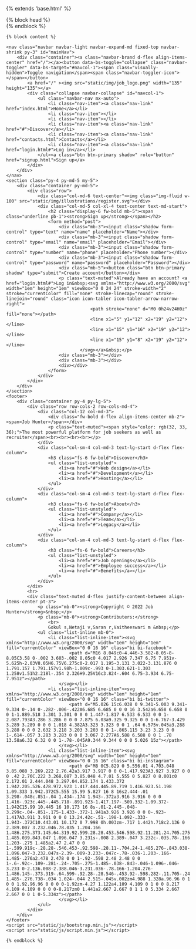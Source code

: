 
{% extends 'base.html' %}

{%  block head %}   
    <title>sign up - Job Hunter</title>
    <link rel="stylesheet" href="static/css/bootstrap.min.css">
    <link rel="stylesheet" href="https://fonts.googleapis.com/css?family=Raleway:300italic,400italic,600italic,700italic,800italic,400,300,600,700,800&amp;display=swap">
    {% endblock %} 


    {% block content %}

    <nav class="navbar navbar-light navbar-expand-md fixed-top navbar-shrink py-3" id="mainNav">
        <div class="container"><a class="navbar-brand d-flex align-items-center" href="/"></a><button data-bs-toggle="collapse" class="navbar-toggler" data-bs-target="#navcol-1"><span class="visually-hidden">Toggle navigation</span><span class="navbar-toggler-icon"></span></button>
            <a href="/" ><img src="static/img/job_logo.png" width="135" height="135"></a>
            <div class="collapse navbar-collapse" id="navcol-1">
                <ul class="navbar-nav mx-auto">
                    <li class="nav-item"><a class="nav-link" href="index.html">Home</a></li>
                    <li class="nav-item"></li>
                    <li class="nav-item"></li>
                    <li class="nav-item"><a class="nav-link" href="#">Discover</a></li>
                    <li class="nav-item"><a class="nav-link" href="contacts.html">Contacts</a></li>
                    <li class="nav-item"><a class="nav-link" href="login.html#">Log in</a></li>
                </ul><a class="btn btn-primary shadow" role="button" href="signup.html">Sign up</a>
            </div>
        </div>
    </nav>
    <section class="py-4 py-md-5 my-5">
        <div class="container py-md-5">
            <div class="row">
                <div class="col-md-6 text-center"><img class="img-fluid w-100" src="static/img/illustrations/register.svg"></div>
                <div class="col-md-5 col-xl-4 text-center text-md-start">
                    <h2 class="display-6 fw-bold mb-5"><span class="underline pb-1"><strong>Sign up</strong></span></h2>
                    <form method="post">
                        <div class="mb-3"><input class="shadow form-control" type="text" name="name" placeholder="Name"></div>
                        <div class="mb-3"><input class="shadow form-control" type="email" name="email" placeholder="Email"></div>
                        <div class="mb-3"><input class="shadow form-control" type="number" name="phone" placeholder="Phone number"></div>
                        <div class="mb-3"><input class="shadow form-control" type="password" name="password" placeholder="Password"></div>
                        <div class="mb-5"><button class="btn btn-primary shadow" type="submit">Create account</button></div>
                        <p class="text-muted">Already have an account? <a href="login.html#">Log in&nbsp;<svg xmlns="http://www.w3.org/2000/svg" width="1em" height="1em" viewBox="0 0 24 24" stroke-width="2" stroke="currentColor" fill="none" stroke-linecap="round" stroke-linejoin="round" class="icon icon-tabler icon-tabler-arrow-narrow-right">
                                    <path stroke="none" d="M0 0h24v24H0z" fill="none"></path>
                                    <line x1="5" y1="12" x2="19" y2="12"></line>
                                    <line x1="15" y1="16" x2="19" y2="12"></line>
                                    <line x1="15" y1="8" x2="19" y2="12"></line>
                                </svg></a>&nbsp;</p>
                        <div class="mb-3"></div>
                        <div class="mb-3"></div>
                        <div></div>
                    </form>
                </div>
            </div>
        </div>
    </section>
    <footer>
        <div class="container py-4 py-lg-5">
            <div class="row row-cols-2 row-cols-md-4">
                <div class="col-12 col-md-3">
                    <div class="fw-bold d-flex align-items-center mb-2"><span>Job Hunter</span></div>
                    <p class="text-muted"><span style="color: rgb(32, 33, 36);">The most powerful platform for job seekers as well as recruiter</span><br><br><br><br></p>
                </div>
                <div class="col-sm-4 col-md-3 text-lg-start d-flex flex-column">
                    <h3 class="fs-6 fw-bold">Discover</h3>
                    <ul class="list-unstyled">
                        <li><a href="#">Web design</a></li>
                        <li><a href="#">Development</a></li>
                        <li><a href="#">Hosting</a></li>
                    </ul>
                </div>
                <div class="col-sm-4 col-md-3 text-lg-start d-flex flex-column">
                    <h3 class="fs-6 fw-bold">About</h3>
                    <ul class="list-unstyled">
                        <li><a href="#">Company</a></li>
                        <li><a href="#">Team</a></li>
                        <li><a href="#">Legacy</a></li>
                    </ul>
                </div>
                <div class="col-sm-4 col-md-3 text-lg-start d-flex flex-column">
                    <h3 class="fs-6 fw-bold">Careers</h3>
                    <ul class="list-unstyled">
                        <li><a href="#">Job openings</a></li>
                        <li><a href="#">Employee success</a></li>
                        <li><a href="#">Benefits</a></li>
                    </ul>
                </div>
            </div>
            <hr>
            <div class="text-muted d-flex justify-content-between align-items-center pt-3">
                <p class="mb-0"><strong>Copyright © 2022 Job Hunter</strong>&nbsp;</p>
                <p class="mb-0"><strong>Contributers:</strong>
                    <br>
                    Gokul s,Netaji v,Saran r,Vaitheeswari m &nbsp;</p>
                <ul class="list-inline mb-0">
                    <li class="list-inline-item"><svg xmlns="http://www.w3.org/2000/svg" width="1em" height="1em" fill="currentColor" viewBox="0 0 16 16" class="bi bi-facebook">
                            <path d="M16 8.049c0-4.446-3.582-8.05-8-8.05C3.58 0-.002 3.603-.002 8.05c0 4.017 2.926 7.347 6.75 7.951v-5.625h-2.03V8.05H6.75V6.275c0-2.017 1.195-3.131 3.022-3.131.876 0 1.791.157 1.791.157v1.98h-1.009c-.993 0-1.303.621-1.303 1.258v1.51h2.218l-.354 2.326H9.25V16c3.824-.604 6.75-3.934 6.75-7.951z"></path>
                        </svg></li>
                    <li class="list-inline-item"><svg xmlns="http://www.w3.org/2000/svg" width="1em" height="1em" fill="currentColor" viewBox="0 0 16 16" class="bi bi-twitter">
                            <path d="M5.026 15c6.038 0 9.341-5.003 9.341-9.334 0-.14 0-.282-.006-.422A6.685 6.685 0 0 0 16 3.542a6.658 6.658 0 0 1-1.889.518 3.301 3.301 0 0 0 1.447-1.817 6.533 6.533 0 0 1-2.087.793A3.286 3.286 0 0 0 7.875 6.03a9.325 9.325 0 0 1-6.767-3.429 3.289 3.289 0 0 0 1.018 4.382A3.323 3.323 0 0 1 .64 6.575v.045a3.288 3.288 0 0 0 2.632 3.218 3.203 3.203 0 0 1-.865.115 3.23 3.23 0 0 1-.614-.057 3.283 3.283 0 0 0 3.067 2.277A6.588 6.588 0 0 1 .78 13.58a6.32 6.32 0 0 1-.78-.045A9.344 9.344 0 0 0 5.026 15z"></path>
                        </svg></li>
                    <li class="list-inline-item"><svg xmlns="http://www.w3.org/2000/svg" width="1em" height="1em" fill="currentColor" viewBox="0 0 16 16" class="bi bi-instagram">
                            <path d="M8 0C5.829 0 5.556.01 4.703.048 3.85.088 3.269.222 2.76.42a3.917 3.917 0 0 0-1.417.923A3.927 3.927 0 0 0 .42 2.76C.222 3.268.087 3.85.048 4.7.01 5.555 0 5.827 0 8.001c0 2.172.01 2.444.048 3.297.04.852.174 1.433.372 1.942.205.526.478.972.923 1.417.444.445.89.719 1.416.923.51.198 1.09.333 1.942.372C5.555 15.99 5.827 16 8 16s2.444-.01 3.298-.048c.851-.04 1.434-.174 1.943-.372a3.916 3.916 0 0 0 1.416-.923c.445-.445.718-.891.923-1.417.197-.509.332-1.09.372-1.942C15.99 10.445 16 10.173 16 8s-.01-2.445-.048-3.299c-.04-.851-.175-1.433-.372-1.941a3.926 3.926 0 0 0-.923-1.417A3.911 3.911 0 0 0 13.24.42c-.51-.198-1.092-.333-1.943-.372C10.443.01 10.172 0 7.998 0h.003zm-.717 1.442h.718c2.136 0 2.389.007 3.232.046.78.035 1.204.166 1.486.275.373.145.64.319.92.599.28.28.453.546.598.92.11.281.24.705.275 1.485.039.843.047 1.096.047 3.231s-.008 2.389-.047 3.232c-.035.78-.166 1.203-.275 1.485a2.47 2.47 0 0 1-.599.919c-.28.28-.546.453-.92.598-.28.11-.704.24-1.485.276-.843.038-1.096.047-3.232.047s-2.39-.009-3.233-.047c-.78-.036-1.203-.166-1.485-.276a2.478 2.478 0 0 1-.92-.598 2.48 2.48 0 0 1-.6-.92c-.109-.281-.24-.705-.275-1.485-.038-.843-.046-1.096-.046-3.233 0-2.136.008-2.388.046-3.231.036-.78.166-1.204.276-1.486.145-.373.319-.64.599-.92.28-.28.546-.453.92-.598.282-.11.705-.24 1.485-.276.738-.034 1.024-.044 2.515-.045v.002zm4.988 1.328a.96.96 0 1 0 0 1.92.96.96 0 0 0 0-1.92zm-4.27 1.122a4.109 4.109 0 1 0 0 8.217 4.109 4.109 0 0 0 0-8.217zm0 1.441a2.667 2.667 0 1 1 0 5.334 2.667 2.667 0 0 1 0-5.334z"></path>
                        </svg></li>
                </ul>
            </div>
        </div>
    </footer>
    <script src="static/js/bootstrap.min.js"></script>
    <script src="static/js/script.min.js"></script>

    {% endblock %}
